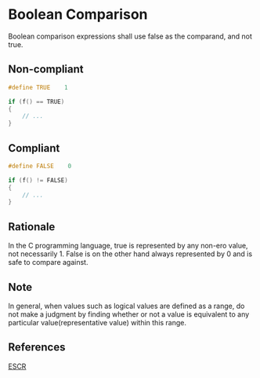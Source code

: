 # Boolean Comparison

Boolean comparison expressions shall use false as the comparand, and not true.

## Non-compliant

```c
#define TRUE    1

if (f() == TRUE)
{
    // ...
}
```

## Compliant

```c
#define FALSE    0

if (f() != FALSE)
{
    // ...
}
```

## Rationale

In the C programming language, true is represented by any non-ero value, not necessarily 1. False is on the other hand always represented by 0 and is safe to compare against.

## Note

In general, when values such as logical values are defined as a range, do not make a judgment by finding whether or
not a value is equivalent to any particular value(representative value) within this range.

## References

[ESCR](../references.md#escr)
